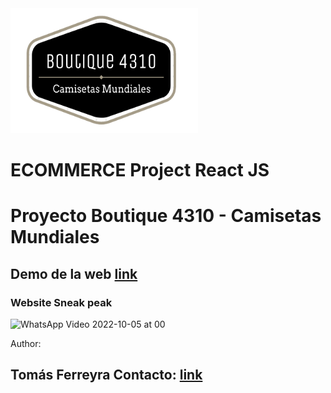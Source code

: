 <img src="public/images/brandlogo.png" width=300px height=200px>

# ECOMMERCE Project React JS

# Proyecto Boutique 4310 - Camisetas Mundiales


## Demo de la web [link](https://boutique4310.vercel.app/)


### Website Sneak peak



![WhatsApp Video 2022-10-05 at 00](https://user-images.githubusercontent.com/104037738/193976505-03d546e7-1c78-45d2-baef-0db23e48a982.gif)



Author:

## Tomás Ferreyra Contacto: [link](https://www.linkedin.com/in/tom%C3%A1s-luciano-ferreyra-a24227229)
